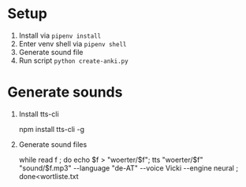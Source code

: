 # Setup

1. Install via `pipenv install`
2. Enter venv shell via `pipenv shell`
3. Generate sound file
4. Run script `python create-anki.py`

# Generate sounds

1. Install tts-cli

    npm install tts-cli -g

2. Generate sound files

    while read f ; do echo $f > "woerter/$f"; tts "woerter/$f" "sound/$f.mp3" --language "de-AT" --voice Vicki --engine neural ; done<wortliste.txt


